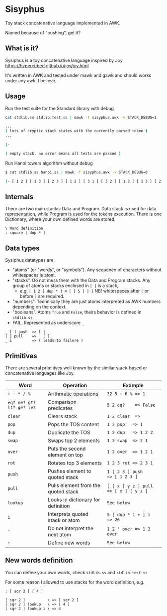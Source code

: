# Sisyphus

Toy stack concatenative language implemented in AWK.

Named because of "pushing", get it?

## What is it?

Sysiphus is a toy concatenative language inspired by Joy <https://hypercubed.github.io/joy/joy.html>

It's written in AWK and tested under mawk and gawk and should works under any awk, I believe.

## Usage

Run the test suite for the Standard library with debug

```bash
cat stdlib.ss stdlib.test.ss | mawk -f sisyphus.awk -v STACK_DEBUG=1

...
( lots of cryptic stack states with the currently parsed token )
...

|-

( empty stack, no error means all tests are passed )

```

Run Hanoi towers algorithm without debug

```bash
$ cat stdlib.ss hanoi.ss | mawk -f sisyphus.awk -v STACK_DEBUG=0

|- [ 1 2 ] [ 1 3 ] [ 2 3 ] [ 1 2 ] [ 3 1 ] [ 3 2 ] [ 1 2 ] [ 1 3 ] [ 2 3 ] [ 2 1 ] [ 3 1 ] [ 2 3 ] [ 1 2 ] [ 1 3 ] [ 2 3 ] |
```

## Internals

There are two main stacks: Data and Program. Data stack is used for data representation, while Program is used for the tokens execution.
There is one Dictionary, where your own defined words are stored.

```
\ Word definition
: square [ dup * ]
```

## Data types

Sysiphus datatypes are:
- "atoms" (or "words", or "symbols"). Any sequence of characters without whitespaces is atom.
- "stacks". Do not mess them with the Data and Program stacks. Any group of atoms or stacks enclosed in `[ ]` is a stack,
  - e.g. `[ 1 2 [ dup * ] 4 [ [ 5 ] ] ]` NB! whitespaces after `[` or before `]` are required.
- "numbers". Technically they are just atoms interpreted as AWK numbers depending on the context.
- "booleans". Atoms `True` and `False`, theirs behavior is defined in `stdlib.ss`
- FAIL. Represented as underscore `_`

```
_ [ ] push  => [ ]
[ ] pull    => _ [ ]
_ i         => ( leads to failure )
```

## Primitives

There are several primitives well known by the similar stack-based or concatenative languages like Joy.


| Word                     | Operation                           | Example                              |
| ------------------------ | ----------------------------------- | ------------------------------------ |
| `+ - * / %`              | Arithmetic operations               | `32 5 + 6 % => 1`                    |
| `eq? ne? gt? lt? ge? le?`| Comparison predicates               | `5 2 eq?    => False`                |
| `clear`                  | Clears stack                        | `1 2 clear  =>`                      |
| `pop`                    | Pops the TOS content                | `1 2 pop   => 1`                     |
| `dup`                    | Duplicate the TOS                   | `1 2 dup   => 1 2 2`                 |
| `swap`                   | Swaps top 2 elements                | `1 2 swap  => 2 1`                   |
| `over`                   | Puts the second element on top      | `1 2 over  => 1 2 1`                 |
| `rot`                    | Rotates top 3 elements              | `1 2 3 rot => 2 3 1`                 |
| `push`                   | Pushes element to quoted stack      | `1 [ 2 3 ] push     => [ 1 2 3 ]`    |
| `pull`                   | Pulls element from the quoted stack | `[ [ x ] y z ] pull => [ x ] [ y z ]`|
| `lookup`                 | Looks in dictionary for definition  | `See below`                          |
| `i`                      | Interprets quoted stack or atom     | `5 [ dup * 1 + ] i  => 26`           |
| `'`                      | Do not interpret the next atom      | `1 2 ' over => 1 2 over`             |
| `:`                      | Define new words                    | `See below`                          |


## New words definition

You can define your own words, check `stdlib.ss` and `stdlib.test.ss`

For some reason I allowed to use stacks for the word definition, e.g.

```
: [ sqr 2 ] [ 4 ]

[ sqr 2 ]          \ => [ sqr 2 ]
[ sqr 2 ] lookup   \ => [ 4 ]
[ sqr 2 ] lookup i \ => 4

```
